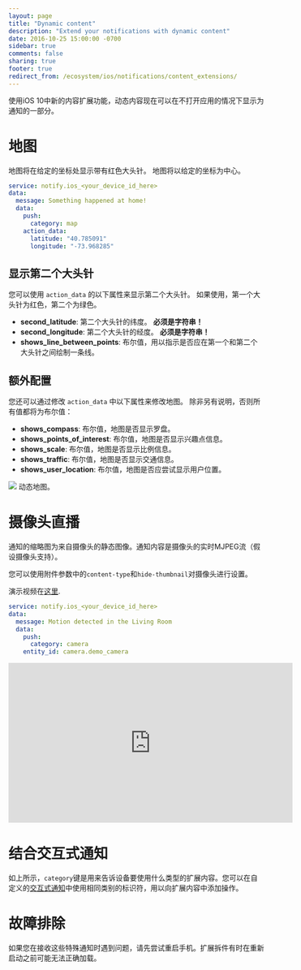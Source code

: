 ```yaml
---
layout: page
title: "Dynamic content"
description: "Extend your notifications with dynamic content"
date: 2016-10-25 15:00:00 -0700
sidebar: true
comments: false
sharing: true
footer: true
redirect_from: /ecosystem/ios/notifications/content_extensions/
---
```


使用iOS 10中新的内容扩展功能，动态内容现在可以在不打开应用的情况下显示为通知的一部分。

# 地图
地图将在给定的坐标处显示带有红色大头针。
地图将以给定的坐标为中心。

```yaml
service: notify.ios_<your_device_id_here>
data:
  message: Something happened at home!
  data:
    push:
      category: map
    action_data:
      latitude: "40.785091"
      longitude: "-73.968285"
```

## 显示第二个大头针

您可以使用 `action_data` 的以下属性来显示第二个大头针。 如果使用，第一个大头针为红色，第二个为绿色。

- **second_latitude**: 第二个大头针的纬度。 **必须是字符串！**
- **second_longitude**: 第二个大头针的经度。 **必须是字符串！**
- **shows_line_between_points**: 布尔值，用以指示是否应在第一个和第二个大头针之间绘制一条线。

## 额外配置

您还可以通过修改 `action_data` 中以下属性来修改地图。 除非另有说明，否则所有值都将为布尔值：

- **shows_compass**: 布尔值，地图是否显示罗盘。
- **shows_points_of_interest**: 布尔值，地图是否显示兴趣点信息。
- **shows_scale**: 布尔值，地图是否显示比例信息。
- **shows_traffic**: 布尔值，地图是否显示交通信息。
- **shows_user_location**: 布尔值，地图是否应尝试显示用户位置。

<p class='img'>
  <img src='/images/ios/map.png' />
  动态地图。
</p>


# 摄像头直播

通知的缩略图为来自摄像头的静态图像。通知内容是摄像头的实时MJPEG流（假设摄像头支持）。

您可以使用附件参数中的`content-type`和`hide-thumbnail`对摄像头进行设置。

演示视频在[这里](https://www.youtube.com/watch?v=LmYwpxPKW0g).

```yaml
service: notify.ios_<your_device_id_here>
data:
  message: Motion detected in the Living Room
  data:
    push:
      category: camera
    entity_id: camera.demo_camera
```

<div class='videoWrapper'>
<iframe width="560" height="315" src="https://www.youtube.com/embed/LmYwpxPKW0g" frameborder="0" allowfullscreen></iframe>
</div>

# 结合交互式通知

如上所示，`category`键是用来告诉设备要使用什么类型的扩展内容。您可以在自定义的[交互式通知](/ecosystem/ios/notifications/actions/)中使用相同类别的标识符，用以向扩展内容中添加操作。

# 故障排除

 如果您在接收这些特殊通知时遇到问题，请先尝试重启手机。扩展拆件有时在重新启动之前可能无法正确加载。
